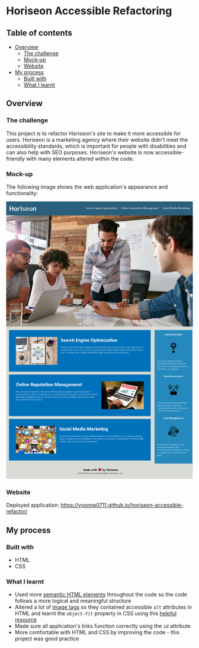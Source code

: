 # Horiseon Accessible Refactoring

## Table of contents

- [Overview](#overview)
  - [The challenge](#the-challenge)
  - [Mock-up](#mock-up)
  - [Website](#website)
- [My process](#my-process)
  - [Built with](#built-with)
  - [What I learnt](#what-i-learnt)

## Overview

### The challenge
This project is to refactor Horiseon's site to make it more accessible for users. Horiseon is a marketing agency where their website didn't meet the accessibility standards, which is important for people with disabilities and can also help with SEO purposes. Horiseon's website is now accessible-friendly with many elements altered within the code.

### Mock-up

The following image shows the web application's appearance and functionality:

![The Horiseon webpage includes a navigation bar, a background image, and then a content section with text and images below as well as a benefit section at the side of that.](assets\horiseon-refactoring-img.png)

### Website
Deployed application: https://yvonne0711.github.io/horiseon-accessible-refactor/

## My process

### Built with
- HTML
- CSS

### What I learnt
- Used more [semantic HTML elements](https://www.w3schools.com/html/html5_semantic_elements.asp) throughout the code so the code follows a more logical and meaningful structure
- Altered a lot of [image tags](https://developer.mozilla.org/en-US/docs/Web/HTML/Element/figure) so they contained accessible `alt` attributes in HTML and learnt the `object-fit` property in CSS using this [helpful resource](https://www.w3schools.com/css/css3_object-fit.asp)
- Made sure all application's links function correctly using the `id` attribute
- More comfortable with HTML and CSS by improving the code - this project was good practice